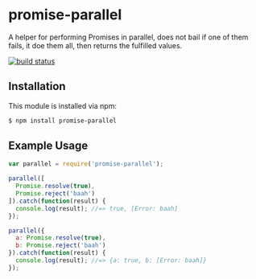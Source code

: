 # promise-parallel

A helper for performing Promises in parallel, does not bail if one of them fails, it doe them all, then returns the fulfilled values.

[![build status](https://secure.travis-ci.org/allain/promise-parallel.png)](http://travis-ci.org/allain/promise-parallel)

## Installation

This module is installed via npm:

``` bash
$ npm install promise-parallel
```

## Example Usage

``` js
var parallel = require('promise-parallel');

parallel([
  Promise.resolve(true),
  Promise.reject('baah')
]).catch(function(result) {
  console.log(result); //=> true, [Error: baah]
});

parallel({
  a: Promise.resolve(true),
  b: Promise.reject('baah')
}).catch(function(result) {
  console.log(result); //=> {a: true, b: [Error: baah]}
});
```
